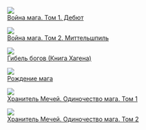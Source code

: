 ![](/books/sf_epic/Ник%20Перумов/Война%20мага.%20Том%201.%20Дебют.jpg)  
[Война мага. Том 1. Дебют](/books/sf_epic/Ник%20Перумов/Война%20мага.%20Том%201.%20Дебют)

![](/books/sf_epic/Ник%20Перумов/Война%20мага.%20Том%202.%20Миттельшпиль.jpg)  
[Война мага. Том 2. Миттельшпиль](/books/sf_epic/Ник%20Перумов/Война%20мага.%20Том%202.%20Миттельшпиль)

![](/books/sf_epic/Ник%20Перумов/Гибель%20богов%20(Книга%20Хагена).jpg)  
[Гибель богов (Книга Хагена)](/books/sf_epic/Ник%20Перумов/Гибель%20богов%20(Книга%20Хагена))

![](/books/sf_epic/Ник%20Перумов/Рождение%20мага.jpg)  
[Рождение мага](/books/sf_epic/Ник%20Перумов/Рождение%20мага)

![](/books/sf_epic/Ник%20Перумов/Хранитель%20Мечей.%20Одиночество%20мага.%20Том%201.jpg)  
[Хранитель Мечей. Одиночество мага. Том 1](/books/sf_epic/Ник%20Перумов/Хранитель%20Мечей.%20Одиночество%20мага.%20Том%201)

![](/books/sf_epic/Ник%20Перумов/Хранитель%20Мечей.%20Одиночество%20мага.%20Том%202.jpg)  
[Хранитель Мечей. Одиночество мага. Том 2](/books/sf_epic/Ник%20Перумов/Хранитель%20Мечей.%20Одиночество%20мага.%20Том%202)
